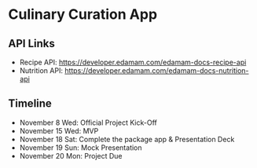 # Culinary Curation App

## API Links

* Recipe API: https://developer.edamam.com/edamam-docs-recipe-api
* Nutrition API: https://developer.edamam.com/edamam-docs-nutrition-api 

## Timeline

* November 8 Wed: Official Project Kick-Off
* November 15 Wed: MVP
* November 18 Sat: Complete the package app & Presentation Deck
* November 19 Sun: Mock Presentation
* November 20 Mon: Project Due

